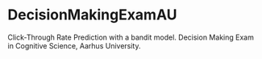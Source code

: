 # DecisionMakingExamAU

Click-Through Rate Prediction with a bandit model. Decision Making Exam in Cognitive Science, Aarhus University.
